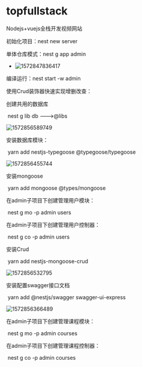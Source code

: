 # topfullstack
Nodejs+vuejs全栈开发视频网站

初始化项目：nest new server

单体仓库模式：nest g app admin

- ![1572847836417](C:\Users\DC\AppData\Roaming\Typora\typora-user-images\1572847836417.png)

编译运行：nest start -w admin

使用Crud装饰器快速实现增删改查：

创建共用的数据库

​	nest g lib db      --->@libs

![1572856589749](C:\Users\DC\AppData\Roaming\Typora\typora-user-images\1572856589749.png)

安装数据库模块：

​	yarn add nestjs-typegoose @typegoose/typegoose

![1572856455744](C:\Users\DC\AppData\Roaming\Typora\typora-user-images\1572856455744.png)

安装mongoose

​	yarn add mongoose @types/mongoose

在admin子项目下创建管理用户模块：

​	nest g mo -p admin users

在admin子项目下创建管理用户控制器：

​	nest g co -p admin users

安装Crud

​	yarn add nestjs-mongoose-crud

![1572856532795](C:\Users\DC\AppData\Roaming\Typora\typora-user-images\1572856532795.png)

安装配置swagger接口文档

​	yarn add @nestjs/swagger swagger-ui-express

![1572856366489](C:\Users\DC\AppData\Roaming\Typora\typora-user-images\1572856366489.png)

在admin子项目下创建管理课程模块：

​	nest g mo -p admin courses 

在admin子项目下创建管理课程控制器：

​	nest g co -p admin courses 